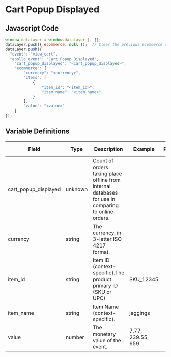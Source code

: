 # Cart Popup Displayed

### 

## Javascript Code
```js
window.dataLayer = window.dataLayer || [];
dataLayer.push({ ecommerce: null });  // Clear the previous ecommerce object.
dataLayer.push({
  "event": "view_cart",
  "apollo_event": "Cart Popup Displayed",
    "cart_popup_displayed": "<cart_popup_displayed>",
    "ecommerce": {
        "currency": "<currency>",
        "items": [
            {
                "item_id": "<item_id>",
                "item_name": "<item_name>"
            }
        ],
        "value": "<value>"
    }
});
```

## Variable Definitions

|Field|Type|Description|Example|Pattern|Min Length|Max Length|Minimum|Maximum|Multiple Of|
| --- | --- | --- | --- | --- | --- | --- | --- | --- | --- |
|cart_popup_displayed|unknown|Count of orders taking place offline from internal databases for use in comparing to online orders.||||||||
|currency|string|The currency, in 3-letter ISO 4217 format.||||||||
|item_id|string|Item ID \(context-specific\).The product primary ID \(SKU or UPC\) |SKU\_12345|||||||
|item_name|string|Item Name \(context-specific\).|jeggings|||||||
|value|number|The monetary value of the event.	|7.77, 239.55, 659|||||||




